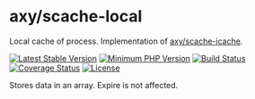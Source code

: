 # axy/scache-local

Local cache of process.
Implementation of [axy/scache-icache](https://github.com/axypro/scache-icache).

[![Latest Stable Version](https://img.shields.io/packagist/v/axy/scache-local.svg?style=flat-square)](https://packagist.org/packages/axy/scache-local)
[![Minimum PHP Version](https://img.shields.io/badge/php-%3E%3D%207.1-8892BF.svg?style=flat-square)](https://php.net/)
[![Build Status](https://img.shields.io/travis/axypro/scache-local/master.svg?style=flat-square)](https://travis-ci.org/axypro/scache-local)
[![Coverage Status](https://coveralls.io/repos/axypro/scache-local/badge.svg?branch=master&service=github)](https://coveralls.io/github/axypro/scache-local?branch=master)
[![License](https://poser.pugx.org/axy/scache-local/license)](LICENSE)

Stores data in an array.
Expire is not affected.
